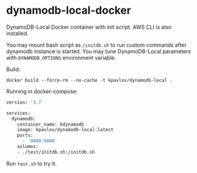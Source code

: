 # dynamodb-local-docker

DynamoDB-Local Docker container with init script. AWS CLI is also installed.

You may mount bash script as `/initdb.sh` to run custom commands after dynamodb instance is started.
You may tune DynamoDB-Local parameters with `DYNAMODB_OPTIONS` environment variable.

Build:

    docker build --force-rm --no-cache -t kpavlov/dynamodb-local .
    
    
Running in docker-compose:

```dicker-compose.sh
version: '3.7'

services:
  dynamodb:
    container_name: kdynamodb
    image: kpavlov/dynamodb-local:latest
    ports:
      - '8000:8000'
    volumes:
    - ./test/initdb.sh:/initdb.sh
```

Run `test.sh` to try it.

